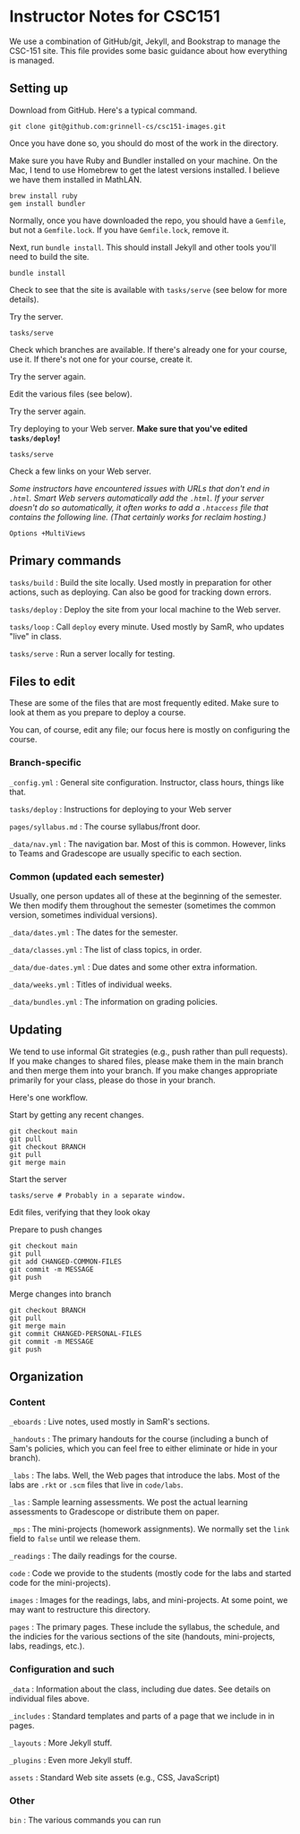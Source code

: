 Instructor Notes for CSC151
===========================

We use a combination of GitHub/git, Jekyll, and Bookstrap to manage
the CSC-151 site.  This file provides some basic guidance about how
everything is managed.

Setting up
----------

Download from GitHub.  Here's a typical command.

    git clone git@github.com:grinnell-cs/csc151-images.git 

Once you have done so, you should do most of the work in the directory.

Make sure you have Ruby and Bundler installed on your machine.  On the
Mac, I tend to use Homebrew to get the latest versions installed.  I
believe we have them installed in MathLAN.

    brew install ruby
    gem install bundler

Normally, once you have downloaded the repo, you should have a `Gemfile`,
but not a `Gemfile.lock`.  If you have `Gemfile.lock`, remove it.

Next, run `bundle install`.  This should install Jekyll and other tools
you'll need to build the site.

    bundle install

Check to see that the site is available with `tasks/serve` (see below
for more details).

Try the server.

    tasks/serve

Check which branches are available.  If there's already one for your
course, use it.  If there's not one for your course, create it.

Try the server again.

Edit the various files (see below).

Try the server again.

Try deploying to your Web server.  **Make sure that you've edited `tasks/deploy`!**

    tasks/serve

Check a few links on your Web server. 

_Some instructors have encountered issues with URLs that don't end
in `.html`. Smart Web servers automatically add the `.html`. If
your server doesn't do so automatically, it often works to add a
`.htaccess` file that contains the following line. (That certainly
works for reclaim hosting.)_

    Options +MultiViews

Primary commands
----------------

`tasks/build`
  : Build the site locally.  Used mostly in preparation for other actions,
    such as deploying.  Can also be good for tracking down errors.

`tasks/deploy`
  : Deploy the site from your local machine to the Web server.

`tasks/loop`
  : Call `deploy` every minute.  Used mostly by SamR, who updates "live"
    in class.

`tasks/serve`
  : Run a server locally for testing.

Files to edit
-------------

These are some of the files that are most frequently edited. Make
sure to look at them as you prepare to deploy a course.

You can, of course, edit any file; our focus here is mostly on configuring
the course.

### Branch-specific

`_config.yml`
  : General site configuration.  Instructor, class hours, things like that.

`tasks/deploy`
  : Instructions for deploying to your Web server

`pages/syllabus.md`
  : The course syllabus/front door.

`_data/nav.yml`
  : The navigation bar. Most of this is common. However, links to Teams and Gradescope are usually specific to each section.

### Common (updated each semester)

Usually, one person updates all of these at the beginning of the semester. We then modify them throughout the semester (sometimes the common version, sometimes individual versions).

`_data/dates.yml`
  : The dates for the semester.  

`_data/classes.yml`
  : The list of class topics, in order.

`_data/due-dates.yml`
  : Due dates and some other extra information.

`_data/weeks.yml`
  : Titles of individual weeks.

`_data/bundles.yml`
  : The information on grading policies.

Updating
--------

We tend to use informal Git strategies (e.g., push rather than pull requests).
If you make changes to shared files, please make them in the main branch
and then merge them into your branch.  If you make changes appropriate
primarily for your class, please do those in your branch.

Here's one workflow.

Start by getting any recent changes.

    git checkout main
    git pull
    git checkout BRANCH
    git pull
    git merge main

Start the server

    tasks/serve # Probably in a separate window.

Edit files, verifying that they look okay

Prepare to push changes

    git checkout main
    git pull
    git add CHANGED-COMMON-FILES
    git commit -m MESSAGE
    git push

Merge changes into branch

    git checkout BRANCH
    git pull
    git merge main
    git commit CHANGED-PERSONAL-FILES
    git commit -m MESSAGE
    git push

Organization
------------

### Content

`_eboards` 
  : Live notes, used mostly in SamR's sections.

`_handouts` 
  : The primary handouts for the course (including a bunch of Sam's
    policies, which you can feel free to either eliminate or hide
    in your branch).

`_labs`
  : The labs. Well, the Web pages that introduce the labs. Most of
    the labs are `.rkt` or `.scm` files that live in `code/labs`.

`_las`
  : Sample learning assessments. We post the actual learning
    assessments to Gradescope or distribute them on paper.

`_mps`
  : The mini-projects (homework assignments). We normally set the
    `link` field to `false` until we release them.

`_readings`
  : The daily readings for the course.

`code`
  : Code we provide to the students (mostly code for the labs and
    started code for the mini-projects).

`images`
  : Images for the readings, labs, and mini-projects. At some point,
    we may want to restructure this directory.

`pages`
  : The primary pages. These include the syllabus, the schedule, and
    the indicies for the various sections of the site (handouts,
    mini-projects, labs, readings, etc.).

### Configuration and such

`_data` 
  : Information about the class, including due dates. See details on
    individual files above.

`_includes`
  : Standard templates and parts of a page that we include in in pages.

`_layouts`
  : More Jekyll stuff.

`_plugins`
  : Even more Jekyll stuff. 

`assets`
  : Standard Web site assets (e.g., CSS, JavaScript)

### Other

`bin` 
  : The various commands you can run

